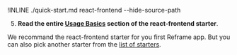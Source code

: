 !INLINE ./quick-start.md react-frontend --hide-source-path

5. **Read the entire [Usage Basics](/plugins/create/starters/readme.md#react-frontend) section of the react-frontend starter**.

We recommand the react-frontend starter for you first Reframe app.
But you can also pick another starter from the [list of starters](/docs/starters.md).
